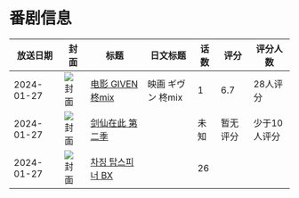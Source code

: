# 番剧信息

|放送日期|封面|标题|日文标题|话数|评分|评分人数|
|---|---|---|---|---|---|---|
|2024-01-27|![封面](https://lain.bgm.tv/pic/cover/c/05/c5/425605_3z2DJ.jpg)|[电影 GIVEN 柊mix](https://bangumi.tv/subject/425605)|映画 ギヴン 柊mix|1|6.7|28人评分|
|2024-01-27|![封面](https://lain.bgm.tv/pic/cover/c/16/59/434961_2L0p2.jpg)|[剑仙在此 第二季](https://bangumi.tv/subject/434961)||未知|暂无评分|少于10人评分|
|2024-01-27|![封面](https://lain.bgm.tv/pic/cover/c/32/1b/497503_9Wp5F.jpg)|[차징 탑스피너 BX](https://bangumi.tv/subject/497503)||26|||
